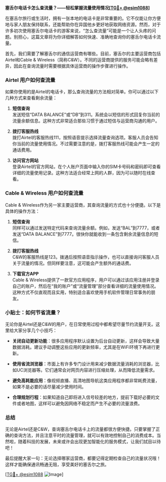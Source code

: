 **塞舌尔电话卡怎么查流量？——轻松掌握流量使用情况[[TG💪+ @esim1088](https://t.me/s/esim1088)]**

在塞舌尔旅行或生活时，拥有一张本地的电话卡是非常重要的。它不仅能让你方便地与家人朋友保持联系，还能帮助你在异国他乡更好地获取网络资源。然而，对于许多初次使用塞舌尔电话卡的游客来说，“怎么查流量”可能是一个让人头疼的问题。别担心，这篇文章将为你详细解答如何快速、准确地查询你的塞舌尔电话卡流量。

首先，我们需要了解塞舌尔的通信运营商有哪些。目前，塞舌尔的主要运营商包括Airtel和Cable & Wireless（简称C&W）。不同的运营商提供的服务可能会略有差异，因此在查询流量时需要根据具体运营商的操作步骤进行操作。

### Airtel 用户如何查流量

如果你使用的是Airtel的电话卡，那么查询流量的方法相对简单。你可以通过以下几种方式来查看剩余流量：

1. **短信查询**  
   发送短信“DATA BALANCE”或“DB”到311。系统会以短信的形式回复你当前的流量余额信息。这种方式非常适合那些习惯于通过短信与运营商沟通的用户。

2. **拨打客服热线**  
   拨打Airtel的客服热线111，按照语音提示选择流量查询选项。客服人员会告知你当前的流量使用情况。不过需要注意的是，拨打客服热线可能会产生一定的通话费用。

3. **访问官方网站**  
   登录Airtel的官方网站，在个人账户页面中输入你的SIM卡号码和密码即可查看详细的流量使用记录。这种方法适合经常上网的人群，因为可以随时在线查看。

### Cable & Wireless 用户如何查流量

Cable & Wireless作为另一家主要运营商，其查询流量的方式也十分便捷。以下是具体的操作方法：

1. **短信查询**  
   同样可以通过发送特定代码来查询流量余额。例如，发送“BAL”到7777，或者发送“DATA BALANCE”到7777。很快你就能收到一条包含剩余流量信息的短信。

2. **拨打客服热线**  
   C&W的客服热线是123。拨通后按照语音指示操作，也可以直接询问客服人员关于流量的情况。但同样要注意，这可能会产生额外的通话费。

3. **下载官方APP**  
   Cable & Wireless提供了一款官方应用程序，用户可以通过该应用注册并登录自己的账户，然后在“我的账户”或“流量管理”部分查看详细的流量使用情况。这种方式不仅直观而且实用，特别适合喜欢使用手机软件管理日常事务的朋友。

### 小贴士：如何节省流量？

无论你是Airtel还是C&W的用户，在日常使用过程中都希望尽量节约流量开支。这里给大家分享几个小技巧：

- **关闭自动更新功能**：很多应用程序默认设置为后台自动更新，这样会导致大量数据消耗。建议手动调整这些应用的更新频率，尤其是在WiFi环境下再进行更新。
  
- **使用省流浏览器**：市面上有许多专门设计用来减少数据流量消耗的浏览器，比如UC浏览器等。它们通常会对网页内容进行压缩处理，从而降低流量需求。

- **避免高耗能应用**：像视频直播、高清地图导航这类应用程序都非常耗费流量，如果不是必要的话尽量减少使用时间。

- **合理规划行程**：如果知道自己即将进入信号较差的地方，提前下载好必要的文件或者地图，这样可以避免因网络不稳定而产生不必要的流量浪费。

### 总结

无论是Airtel还是C&W，查询塞舌尔电话卡上的流量都很方便快捷。只要掌握了正确的查询方法，并且注意平时的流量管理，就可以有效地控制自己的消费成本。当然啦，随着科技的发展，未来或许会出现更加智能化的服务模式，让我们拭目以待吧！

最后提醒大家一句：无论选择哪家运营商，都要记得定期检查自己的流量状况哦！这样才能确保通讯畅通无阻，享受美好的塞舌尔之旅。  

[[TG💪+ @esim1088](https://t.me/s/esim1088) ![Image](https://i.postimg.cc/4NQfJmqS/Snipaste-2025-05-13-00-14-12.png)]